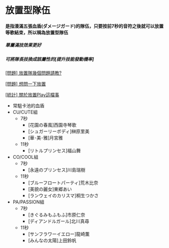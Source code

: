 # 放置型隊伍

#### 是指湊滿五張血盾(ダメージガード)的隊伍，只要按前7秒的音符之後就可以放置等歌結束，所以稱為放置型隊伍

##### 單屬滿技效果更好

##### 可將隊長技換成該屬性的\[提升技能發動機率\]




[\[問題\] 放置隊幾個問題請教?](https://disp.cc/b/654-9Ttv)

[\[問題\] 想問一下放置](https://disp.cc/b/654-9QO6)

[\[統計\] 關於放置Play這檔事](https://disp.cc/b/654-9Ttw)


* 常駔卡池的血盾
 * CU/CUTE組
   * 7秒
     * [花園の春風]西園寺琴歌
     * [シュガーリーボディ]榊原里美
     * [華･美･雅]月宮雅
   * 11秒
     * [リトルプリンセス]福山舞
 * CO/COOL組
   * 7秒
     * [永遠のプリンセス]川島瑞樹
   * 11秒
     * [ブルーフロートパーティ]荒木比奈
     * [美貌の麗女]東郷あい
     * [ランウェイのカリスマ]桐生つかさ
 * PA/PASSION組
   * 7秒
     * [きぐるみもふもふ]市原仁奈
     * [ディアンドルガール]北川真尋
   * 11秒
     * [サンフラワーイエロー]龍崎薫
     * [みんなの太陽]上田鈴帆
 
  
   
   


